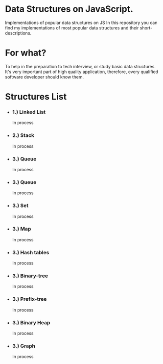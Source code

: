# Data Structures on JavaScript.
Implementations of popular data structures on JS
In this repository you can find my implementations of most popular data structures and their short-descriptions.

# For what?
To help in the preparation to tech interview, or study basic data structures. It's very important part of high quality application, therefore, every qualified software developer should know them.

# Structures List

<ul>
  <li>
    <h3>1.) Linked List</h3>
    <p>In process</p>
  </li>
  
   <li>
    <h3>2.) Stack</h3>
    <p>In process</p>
  </li>
  
   <li>
    <h3>3.) Queue</h3>
    <p>In process</p>
  </li>
  
   <li>
    <h3>3.) Queue</h3>
    <p>In process</p>
  </li>
  
  <li>
    <h3>3.) Set</h3>
    <p>In process</p>
  </li>
  
  <li>
    <h3>3.) Map</h3>
    <p>In process</p>
  </li>
  
  <li>
    <h3>3.) Hash tables</h3>
    <p>In process</p>
  </li>
  
  <li>
    <h3>3.) Binary-tree</h3>
    <p>In process</p>
  </li>
  
  <li>
    <h3>3.) Prefix-tree</h3>
    <p>In process</p>
  </li>
  
  <li>
    <h3>3.) Binary Heap</h3>
    <p>In process</p>
  </li>
  
  <li>
    <h3>3.) Graph</h3>
    <p>In process</p>
  </li>
</ul>
